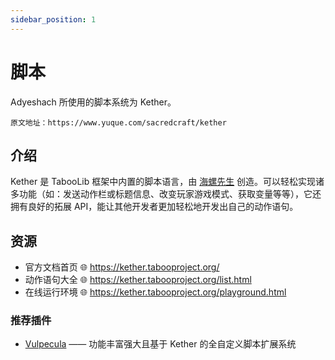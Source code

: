 ```yaml
---
sidebar_position: 1
---
```


# 脚本

Adyeshach 所使用的脚本系统为 Kether。

    原文地址：https://www.yuque.com/sacredcraft/kether

## 介绍

Kether 是 TabooLib 框架中内置的脚本语言，由 [海螺先生](https://izzel.io) 创造。可以轻松实现诸多功能（如：发送动作栏或标题信息、改变玩家游戏模式、获取变量等等），它还拥有良好的拓展 API，能让其他开发者更加轻松地开发出自己的动作语句。

## 资源

- 官方文档首页 🌐 https://kether.tabooproject.org/
- 动作语句大全 🌐 https://kether.tabooproject.org/list.html
- 在线运行环境 🌐 https://kether.tabooproject.org/playground.html

### 推荐插件

- [Vulpecula](https://www.mcbbs.net/thread-1413432-1-1.html) —— 功能丰富强大且基于 Kether 的全自定义脚本扩展系统